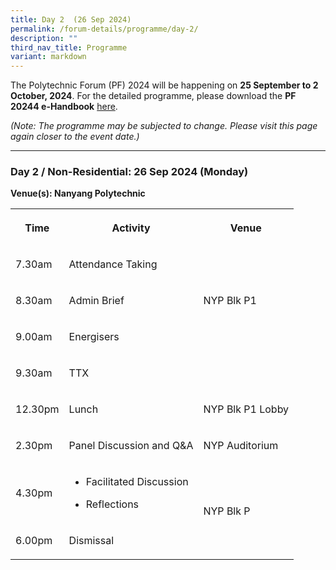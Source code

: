 ```yaml
---
title: Day 2  (26 Sep 2024)
permalink: /forum-details/programme/day-2/
description: ""
third_nav_title: Programme
variant: markdown
---
```

<p>The Polytechnic Forum (PF) 2024 will be happening on <strong>25 September to 2 October, 2024</strong>.
For the detailed programme, please download the&nbsp;<strong>PF 20244 e-Handbook</strong> 
<a href="/files/pf%202023%20-%20e-handbook%20(updated%209%20sep).pdf" rel="noopener noreferrer nofollow" target="_blank">here</a>.</p>
<p><em>(Note: The programme may be subjected to change. Please visit this page again closer to the event date.)</em>
</p>
<hr>
<h3><strong>Day 2 / Non-Residential: 26 Sep 2024 (Monday)</strong></h3>
<p><strong>Venue(s): Nanyang Polytechnic</strong>
</p>
<table style="minWidth: 75px">
<colgroup>
<col>
<col>
<col>
</colgroup>
<tbody>
<tr>
<th rowspan="1" colspan="1">
<p>Time</p>
</th>
<th rowspan="1" colspan="1">
<p>Activity</p>
</th>
<th rowspan="1" colspan="1">
<p>Venue</p>
</th>
</tr>
<tr>
<td rowspan="1" colspan="1">
<p>7.30am</p>
</td>
<td rowspan="1" colspan="1">
<p>Attendance Taking</p>
</td>
<td rowspan="3" colspan="1">
<p>NYP Blk P1</p>
</td>
</tr>
<tr>
<td rowspan="1" colspan="1">
<p>8.30am</p>
</td>
<td rowspan="1" colspan="1">
<p>Admin Brief</p>
</td>
</tr>
<tr>
<td rowspan="1" colspan="1">
<p>9.00am</p>
</td>
<td rowspan="1" colspan="1">
<p>Energisers</p>
</td>
</tr>
<tr>
<td rowspan="1" colspan="1">
<p>9.30am</p>
</td>
<td rowspan="1" colspan="1">
<p>TTX</p>
</td>
<td rowspan="1" colspan="1">
<p></p>
</td>
</tr>
<tr>
<td rowspan="1" colspan="1">
<p>12.30pm</p>
</td>
<td rowspan="1" colspan="1">
<p>Lunch</p>
</td>
<td rowspan="1" colspan="1">
<p>NYP Blk P1 Lobby</p>
</td>
</tr>
<tr>
<td rowspan="1" colspan="1">
<p>2.30pm</p>
</td>
<td rowspan="1" colspan="1">
<p>Panel Discussion and Q&amp;A</p>
</td>
<td rowspan="1" colspan="1">
<p>NYP Auditorium</p>
</td>
</tr>
<tr>
<td rowspan="1" colspan="1">
<p>4.30pm</p>
</td>
<td rowspan="1" colspan="1">
<ul data-tight="true" class="tight">
<li>
<p>Facilitated Discussion</p>
</li>
<li>
<p>Reflections</p>
</li>
</ul>
</td>
<td rowspan="2" colspan="1">
<p>NYP Blk P</p>
</td>
</tr>
<tr>
<td rowspan="1" colspan="1">
<p>6.00pm</p>
</td>
<td rowspan="1" colspan="1">
<p>Dismissal</p>
</td>
</tr>
</tbody>
</table>
<p></p>